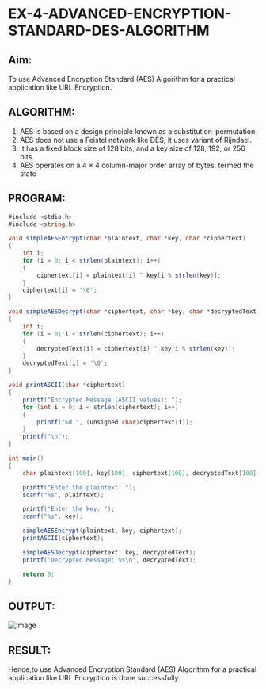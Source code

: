 # EX-4-ADVANCED-ENCRYPTION-STANDARD-DES-ALGORITHM

## Aim:

  To use Advanced Encryption Standard (AES) Algorithm for a practical application like URL Encryption.

## ALGORITHM: 
  1. AES is based on a design principle known as a substitution–permutation.
  2. AES does not use a Feistel network like DES, it uses variant of Rijndael.
  3. It has a fixed block size of 128 bits, and a key size of 128, 192, or 256 bits.
  4. AES operates on a 4 × 4 column-major order array of bytes, termed the state

## PROGRAM: 

```c#
#include <stdio.h>
#include <string.h>

void simpleAESEncrypt(char *plaintext, char *key, char *ciphertext)
{
    int i;
    for (i = 0; i < strlen(plaintext); i++) 
    {
        ciphertext[i] = plaintext[i] ^ key[i % strlen(key)]; 
    }
    ciphertext[i] = '\0'; 
}

void simpleAESDecrypt(char *ciphertext, char *key, char *decryptedText)
{
    int i;
    for (i = 0; i < strlen(ciphertext); i++) 
    {
        decryptedText[i] = ciphertext[i] ^ key[i % strlen(key)]; 
    }
    decryptedText[i] = '\0'; 
}

void printASCII(char *ciphertext) 
{
    printf("Encrypted Message (ASCII values): ");
    for (int i = 0; i < strlen(ciphertext); i++) 
    {
        printf("%d ", (unsigned char)ciphertext[i]); 
    }
    printf("\n");
}

int main() 
{
    char plaintext[100], key[100], ciphertext[100], decryptedText[100];

    printf("Enter the plaintext: ");
    scanf("%s", plaintext);

    printf("Enter the key: ");
    scanf("%s", key);

    simpleAESEncrypt(plaintext, key, ciphertext);
    printASCII(ciphertext);  

    simpleAESDecrypt(ciphertext, key, decryptedText);
    printf("Decrypted Message: %s\n", decryptedText);

    return 0;
}
```
## OUTPUT:
![image](https://github.com/user-attachments/assets/2cd73166-6699-4c75-976a-a3d2c4c33c5d)


## RESULT: 

Hence,to use Advanced Encryption Standard (AES) Algorithm for a practical application like URL Encryption is done successfully.
